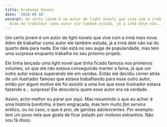 ```yaml
---
title: Eromanga Sensei
date: '2018-09-18'
excerpt: Um certo jovem é um autor de light novels que vive com a irmã mais nova.
  Além de trabalhar como autor ele também estuda, já a irmã dele não...
---
```




Um certo jovem é um autor de light novels que vive com a irmã mais nova. Além de trabalhar como autor ele também estuda, já a irmã dele não sai do quarto dela para nada. Ele não está no seu auge de popularidade, mas tem uma surpresa enquanto trabalha no seu próximo projeto.

Ele tinha lançado uma light novel que tinha ficado famosa nos primeiros volumes, só que ele não estava conseguindo manter a fama, já que um outro autor estava superando ele em vendas. Então ele decidiu correr atrás de um ilustrador famoso que estava trabalhando para esse outro autor, então por algum motivo ele foi assistir a uma live que esse ilustrador estava fazendo e… surpresa! Ele descobriu quem esse autor era na verdade.

Assim, acho melhor eu parar por aqui. Mas resumindo o que eu achei: é uma história bonitinha, é bem engraçada, mas tem muito *fan service* erótico, ou no caso, o que é pior, de garotas adolescentes. Por exemplo: tem um povo nela que gosta de ficar pelado por motivos estranhos. Não sou fã disso.